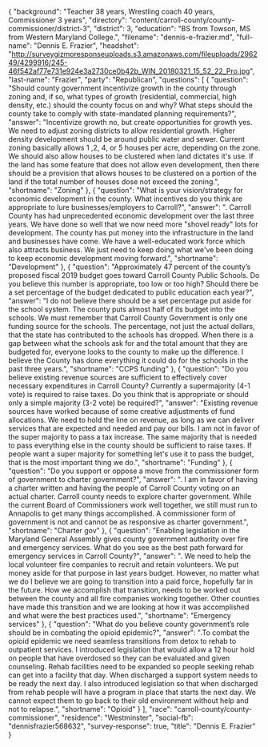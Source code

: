 {
  "background": "Teacher 38 years, Wrestling coach 40 years, Commissioner 3 years",
  "directory": "content/carroll-county/county-commissioner/district-3",
  "district": 3,
  "education": "BS from Towson, MS from Western Maryland College.",
  "filename": "dennis-e-frazier.md",
  "full-name": "Dennis E. Frazier",
  "headshot": "http://surveygizmoresponseuploads.s3.amazonaws.com/fileuploads/296249/4299916/245-46f542af77e731e924e3a2730ce0b42b_WIN_20180321_15_52_22_Pro.jpg",
  "last-name": "Frazier",
  "party": "Republican",
  "questions": [
    {
      "question": "Should county government incentivize growth in the county through zoning and, if so, what types of growth (residential, commercial, high density, etc.) should the county focus on and why? What steps should the county take to comply with state-mandated planning requirements?",
      "answer": "Incentivize growth no, but create opportunities for growth yes. We need to adjust zoning districts to allow residential growth. Higher density development should be around public water and sewer. Current zoning basically allows 1 ,2, 4, or 5 houses per acre, depending on the zone. We should also allow houses to be clustered when land dictates it's use. If the land has some feature that does not allow even development, then there should be a provision that allows houses to be clustered on a portion of the land if the total number of houses dose not exceed the zoning.",
      "shortname": "Zoning"
    },
    {
      "question": "What is your vision/strategy for economic development in the county. What incentives do you think are appropriate to lure businesses/employers to Carroll?",
      "answer": ". Carroll County has had unprecedented economic development over the last three years. We have done so well that we now need more \"shovel ready\" lots for development. The county has put money into the infrastructure in the land and businesses have come. We have a well-educated work force which also attracts business. We just need to keep doing what we've been doing to keep economic development moving forward.",
      "shortname": "Development"
    },
    {
      "question": "Approximately 47 percent of the county’s proposed fiscal 2019 budget goes toward Carroll County Public Schools. Do you believe this number is appropriate, too low or too high? Should there be a set percentage of the budget dedicated to public education each year?",
      "answer": "I do not believe there should be a set percentage put aside for the school system. The county puts almost half of its budget into the schools.  We must remember that Carroll County Government is only one funding source for the schools.  The percentage, not just the actual dollars, that the state has contributed to the schools has dropped. When there is a gap between what the schools ask for and the total amount that they are budgeted for, everyone looks to the county to make up the difference. I believe the County has done everything it could do for the schools in the past three years.",
      "shortname": "CCPS funding"
    },
    {
      "question": "Do you believe existing revenue sources are sufficient to effectively cover necessary expenditures in Carroll County? Currently a supermajority (4-1 vote) is required to raise taxes. Do you think that is appropriate or should only a simple majority (3-2 vote) be required?",
      "answer": "Existing revenue sources have worked because of some creative adjustments of fund allocations.  We need to hold the line on revenue, as long as we can deliver services that are expected and needed and pay our bills. I am not in favor of the super majority to pass a tax increase. The same majority that is needed to pass everything else in the county should be sufficient to raise taxes. If people want a super majority for something let's use it to pass the budget, that is the most important thing we do.",
      "shortname": "Funding"
    },
    {
      "question": "Do you support or oppose a move from the commissioner form of government to charter government?",
      "answer": ". I am in favor of having a charter written and having the people of Carroll County voting on an actual charter. Carroll county needs to explore charter government. While the current Board of Commissioners work well together, we still must run to Annapolis to get many things accomplished. A commissioner form of government is not and cannot be as responsive as charter government.",
      "shortname": "Charter gov"
    },
    {
      "question": "Enabling legislation in the Maryland General Assembly gives county government authority over fire and emergency services. What do you see as the best path forward for emergency services in Carroll County?",
      "answer": ". We need to help the local volunteer fire companies to recruit and retain volunteers. We put money aside for that purpose in last years budget. However, no matter what we do I believe we are going to transition into a paid force, hopefully far in the future. How we accomplish that transition, needs to be worked out between the county and all fire companies working together. Other counties have made this transition and we are looking at how it was accomplished and what were the best practices used.",
      "shortname": "Emergency services"
    },
    {
      "question": "What do you believe county government’s role should be in combating the opioid epidemic?",
      "answer": ".To combat the opioid epidemic we need seamless transitions from detox to rehab to outpatient services. I introduced legislation that would allow a 12 hour hold on people that have overdosed so they can be evaluated and given counseling. Rehab facilities need to be expanded so people seeking rehab can get into a facility that day. When discharged a support system needs to be ready the next day. I also introduced legislation so that when discharged from rehab people will have a program in place that starts the next day. We cannot expect them to go back to their old environment without help and not to relapse.",
      "shortname": "Opioid"
    }
  ],
  "race": "carroll-county/county-commissioner",
  "residence": "Westminster",
  "social-fb": "dennisfrazier568632",
  "survey-response": true,
  "title": "Dennis E. Frazier"
}
